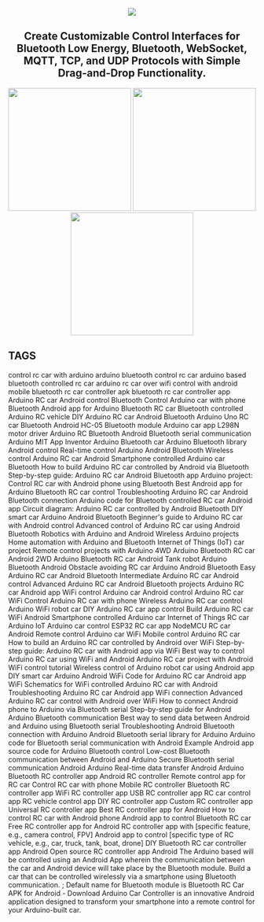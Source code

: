 <div align="center">

[<img src="https://github.com/user-attachments/assets/f4790509-da97-4510-8f6a-d5bf328ba275" >](https://github.com/umer0586/DroidPad)


## Create Customizable Control Interfaces for Bluetooth Low Energy, Bluetooth, WebSocket, MQTT, TCP, and UDP Protocols with Simple Drag-and-Drop Functionality. 

<img src="https://github.com/umer0586/DroidPad/blob/main/fastlane/metadata/android/en-US/images/phoneScreenshots/1.png" width="250" heigth="250"> <img src="https://github.com/umer0586/DroidPad/blob/main/fastlane/metadata/android/en-US/images/phoneScreenshots/3.png" width="250" heigth="250"> <img src="https://github.com/umer0586/DroidPad/blob/main/fastlane/metadata/android/en-US/images/phoneScreenshots/2.png" width="250" heigth="250">
  
</div>

## TAGS
control rc car with arduino
arduino bluetooth control rc car
arduino based bluetooth controlled rc car
arduino rc car over wifi control with android mobile
bluetooth rc car controller apk
bluetooth rc car controller app
Arduino RC car Android control Bluetooth
Control Arduino car with phone Bluetooth
Android app for Arduino Bluetooth RC car
Bluetooth controlled Arduino RC vehicle
DIY Arduino RC car Android Bluetooth
Arduino Uno RC car Bluetooth Android
HC-05 Bluetooth module Arduino car app
L298N motor driver Arduino RC Bluetooth
Android Bluetooth serial communication Arduino
MIT App Inventor Arduino Bluetooth car
Arduino Bluetooth library Android control
Real-time control Arduino Android Bluetooth
Wireless control Arduino RC car Android
Smartphone controlled Arduino car Bluetooth
How to build Arduino RC car controlled by Android via Bluetooth
Step-by-step guide: Arduino RC car Android Bluetooth app
Arduino project: Control RC car with Android phone using Bluetooth
Best Android app for Arduino Bluetooth RC car control
Troubleshooting Arduino RC car Android Bluetooth connection
Arduino code for Bluetooth controlled RC car Android app
Circuit diagram: Arduino RC car controlled by Android Bluetooth
DIY smart car Arduino Android Bluetooth
Beginner's guide to Arduino RC car with Android control
Advanced control of Arduino RC car using Android Bluetooth
Robotics with Arduino and Android
Wireless Arduino projects
Home automation with Arduino and Bluetooth
Internet of Things (IoT) car project
Remote control projects with Arduino
4WD Arduino Bluetooth RC car Android
2WD Arduino Bluetooth RC car Android
Tank robot Arduino Bluetooth Android
Obstacle avoiding RC car Arduino Android Bluetooth
Easy Arduino RC car Android Bluetooth
Intermediate Arduino RC car Android control
Advanced Arduino RC car Android Bluetooth projects
Arduino RC car Android app
WiFi control Arduino car
Android control Arduino RC car WiFi
Control Arduino RC car with phone
Wireless Arduino RC car control
Arduino WiFi robot car
DIY Arduino RC car app control
Build Arduino RC car WiFi Android
Smartphone controlled Arduino car
Internet of Things RC car Arduino
IoT Arduino car control
ESP32 RC car app
NodeMCU RC car Android
Remote control Arduino car WiFi
Mobile control Arduino RC car
How to build an Arduino RC car controlled by Android over WiFi
Step-by-step guide: Arduino RC car with Android app via WiFi
Best way to control Arduino RC car using WiFi and Android
Arduino RC car project with Android WiFi control tutorial
Wireless control of Arduino robot car using Android app
DIY smart car Arduino Android WiFi
Code for Arduino RC car Android app WiFi
Schematics for WiFi controlled Arduino RC car with Android
Troubleshooting Arduino RC car Android app WiFi connection
Advanced Arduino RC car control with Android over WiFi
How to connect Android phone to Arduino via Bluetooth serial
Step-by-step guide for Android Arduino Bluetooth communication
Best way to send data between Android and Arduino using Bluetooth serial
Troubleshooting Android Bluetooth connection with Arduino
Android Bluetooth serial library for Arduino
Arduino code for Bluetooth serial communication with Android
Example Android app source code for Arduino Bluetooth control
Low-cost Bluetooth communication between Android and Arduino
Secure Bluetooth serial communication Android Arduino
Real-time data transfer Android Arduino Bluetooth
RC controller app
Android RC controller
Remote control app for RC car
Control RC car with phone
Mobile RC controller
Bluetooth RC controller app
WiFi RC controller app
USB RC controller app
RC car control app
RC vehicle control app
DIY RC controller app
Custom RC controller app
Universal RC controller app
Best RC controller app for Android
How to control RC car with Android phone
Android app to control Bluetooth RC car
Free RC controller app for Android
RC controller app with [specific feature, e.g., camera control, FPV]
Android app to control [specific type of RC vehicle, e.g., car, truck, tank, boat, drone]
DIY Bluetooth RC car controller app Android
Open source RC controller app Android
The Arduino based will be controlled using an Android App wherein the communication between the car and Android device will take place by the Bluetooth module.
Build a car that can be controlled wirelessly via a smartphone using Bluetooth communication. ; Default name for Bluetooth module is
Bluetooth RC Car APK for Android - Download
Arduino Car Controller is an innovative Android application designed to transform your smartphone into a remote control for your Arduino-built car.
